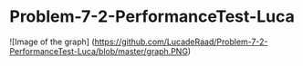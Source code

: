 # Problem-7-2-PerformanceTest-Luca
![Image of the graph] (https://github.com/LucadeRaad/Problem-7-2-PerformanceTest-Luca/blob/master/graph.PNG)
